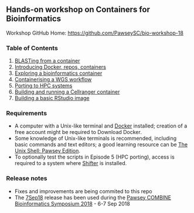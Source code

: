 ## Hands-on workshop on Containers for Bioinformatics

Workshop GitHub Home: https://github.com/PawseySC/bio-workshop-18

### Table of Contents
1. [BLASTing from a container](https://github.com/PawseySC/bio-workshop-18/blob/master/1.blast.md)
2. [Introducing Docker, repos, containers](https://github.com/PawseySC/bio-workshop-18/blob/master/2.containers.md)
3. [Exploring a bioinformatics container](https://github.com/PawseySC/bio-workshop-18/blob/master/3.fastqc.md)
4. [Containerising a WGS workflow](https://github.com/PawseySC/bio-workshop-18/blob/master/4.wgs_workflow.md)
5. [Porting to HPC systems](https://github.com/PawseySC/bio-workshop-18/blob/master/5.hpc.md)
6. [Building and running a Cellranger container](https://github.com/PawseySC/bio-workshop-18/blob/master/6.cellranger.md)
7. [Building a basic RStudio image](https://github.com/PawseySC/bio-workshop-18/blob/master/7.rstudio.md)

### Requirements
- A computer with a Unix-like terminal and [Docker](https://www.docker.com) installed;
creation of a free account might be required to Download Docker.
- Some knowledge of Unix-like terminals is recommended, including basic commands and text editors;
a good learning resource can be [The Unix Shell: Pawsey Edition](https://pawseysc.github.io/shell-hpc).
- To optionally test the scripts in Episode 5 (HPC porting),
access is required to a system where [Shifter](https://github.com/NERSC/shifter) is installed.

### Release notes
- Fixes and improvements are being commited to this repo
- The [7Sep18](https://github.com/PawseySC/bio-workshop-18/releases/tag/7Sep18) release has been used during the 
[Pawsey COMBINE Bioinformatics Symposium 2018](https://pawsey.org.au/event/bioinformatics-symposium-2018/) - 6-7 Sep 2018
